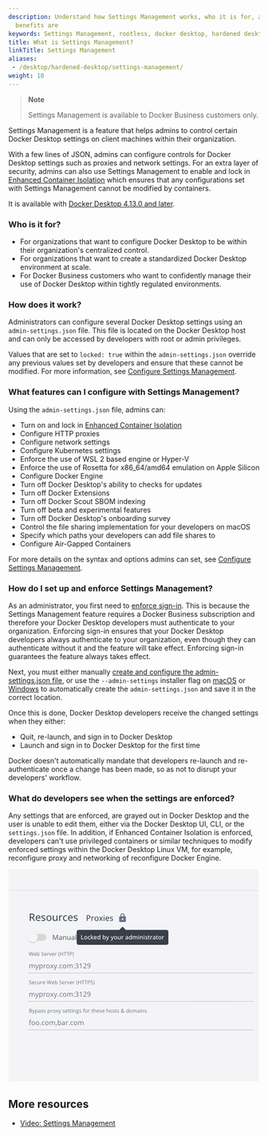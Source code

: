 ```yaml
---
description: Understand how Settings Management works, who it is for, and what the
  benefits are
keywords: Settings Management, rootless, docker desktop, hardened desktop
title: What is Settings Management?
linkTitle: Settings Management
aliases:
 - /desktop/hardened-desktop/settings-management/
weight: 10
---
```


>**Note**
>
>Settings Management is available to Docker Business customers only.

Settings Management is a feature that helps admins to control certain Docker Desktop settings on client machines within their organization.

With a few lines of JSON, admins can configure controls for Docker Desktop settings such as proxies and network settings. For an extra layer of security, admins can also use Settings Management to enable and lock in [Enhanced Container Isolation](../enhanced-container-isolation/index.md) which ensures that any configurations set with Settings Management cannot be modified by containers.

It is available with [Docker Desktop 4.13.0 and later](../../../../desktop/release-notes.md).

### Who is it for?

- For organizations that want to configure Docker Desktop to be within their organization's centralized control.
- For organizations that want to create a standardized Docker Desktop environment at scale.
- For Docker Business customers who want to confidently manage their use of Docker Desktop within tightly regulated environments.

### How does it work?

Administrators can configure several Docker Desktop settings using an `admin-settings.json` file. This file is located on the Docker Desktop host and can only be accessed by developers with root or admin privileges.

Values that are set to `locked: true` within the `admin-settings.json` override any previous values set by developers and ensure that these cannot be modified. For more information, see [Configure Settings Management](configure.md#step-two-configure-the-settings-you-want-to-lock-in).

### What features can I configure with Settings Management?

Using the `admin-settings.json` file, admins can:

- Turn on and lock in [Enhanced Container Isolation](../enhanced-container-isolation/index.md)
- Configure HTTP proxies
- Configure network settings
- Configure Kubernetes settings
- Enforce the use of WSL 2 based engine or Hyper-V
- Enforce the use of Rosetta for x86_64/amd64 emulation on Apple Silicon
- Configure Docker Engine
- Turn off Docker Desktop's ability to checks for updates
- Turn off Docker Extensions
- Turn off Docker Scout SBOM indexing
- Turn off beta and experimental features
- Turn off Docker Desktop's onboarding survey
- Control the file sharing implementation for your developers on macOS
- Specify which paths your developers can add file shares to
- Configure Air-Gapped Containers

For more details on the syntax and options admins can set, see [Configure Settings Management](configure.md).

### How do I set up and enforce Settings Management?

As an administrator, you first need to [enforce
sign-in](../../enforce-sign-in/index.md). This is
because the Settings Management feature requires a Docker Business subscription
and therefore your Docker Desktop developers must authenticate to your
organization. Enforcing sign-in ensures that your Docker Desktop developers
always authenticate to your organization, even though they can authenticate
without it and the feature will take effect. Enforcing sign-in guarantees the
feature always takes effect.


Next, you must either manually [create and configure the admin-settings.json file](configure.md), or use the `--admin-settings` installer flag on [macOS](../../../../desktop/install/mac-install.md#install-from-the-command-line) or [Windows](../../../../desktop/install/windows-install.md#install-from-the-command-line) to automatically create the `admin-settings.json` and save it in the correct location.

Once this is done, Docker Desktop developers receive the changed settings when they either:
- Quit, re-launch, and sign in to Docker Desktop
- Launch and sign in to Docker Desktop for the first time

Docker doesn't automatically mandate that developers re-launch and re-authenticate once a change has been made, so as not to disrupt your developers' workflow.

### What do developers see when the settings are enforced?

Any settings that are enforced, are grayed out in Docker Desktop and the user is unable to edit them, either via the Docker Desktop UI, CLI, or the `settings.json` file. In addition, if Enhanced Container Isolation is enforced, developers can't use privileged containers or similar techniques to modify enforced settings within the Docker Desktop Linux VM, for example, reconfigure proxy and networking of reconfigure Docker Engine.

![Proxy settings grayed out](../../../../../assets/img/grayed-setting.png)

## More resources

- [Video: Settings Management](https://www.youtube.com/watch?v=I9oJOJ1P9PQ)
